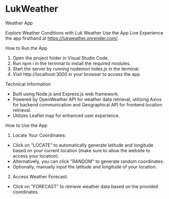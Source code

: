 # LukWeather
Weather App

Explore Weather Conditions with Luk Weather
Use the App Live
Experience the app firsthand at https://lukweather.onrender.com/.

How to Run the App
1. Open the project folder in Visual Studio Code.
2. Run npm i in the terminal to install the required modules.
3. Start the server by running nodemon index.js in the terminal.
4. Visit http://localhost:3000 in your browser to access the app.

Technical Information
- Built using Node.js and Express.js web framework.
- Powered by OpenWeather API for weather data retrieval, utilizing Axios for backend communication and Geographical API for frontend location retrieval.
- Utilizes Leaflet map for enhanced user experience.

How to Use the App
1. Locate Your Coordinates:
- Click on "LOCATE" to automatically generate latitude and longitude based on your current location (make sure to allow the website to access your location).
- Alternatively, you can click "RANDOM" to generate random coordinates.
- Optionally, manually input the latitude and longitude of your location.
2. Access Weather Forecast:
- Click on "FORECAST" to retrieve weather data based on the provided coordinates.
